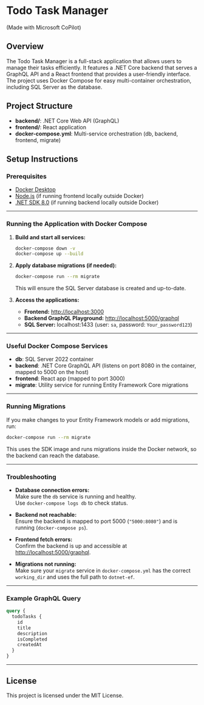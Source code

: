 # Todo Task Manager

(Made with Microsoft CoPilot)

## Overview
The Todo Task Manager is a full-stack application that allows users to manage their tasks efficiently. It features a .NET Core backend that serves a GraphQL API and a React frontend that provides a user-friendly interface. The project uses Docker Compose for easy multi-container orchestration, including SQL Server as the database.

## Project Structure

- **backend/**: .NET Core Web API (GraphQL)
- **frontend/**: React application
- **docker-compose.yml**: Multi-service orchestration (db, backend, frontend, migrate)

## Setup Instructions

### Prerequisites

- [Docker Desktop](https://www.docker.com/products/docker-desktop)
- [Node.js](https://nodejs.org/) (if running frontend locally outside Docker)
- [.NET SDK 8.0](https://dotnet.microsoft.com/download) (if running backend locally outside Docker)

---

### Running the Application with Docker Compose

1. **Build and start all services:**
   ```sh
   docker-compose down -v
   docker-compose up --build
   ```

2. **Apply database migrations (if needed):**
   ```sh
   docker-compose run --rm migrate
   ```
   This will ensure the SQL Server database is created and up-to-date.

3. **Access the applications:**
   - **Frontend:** [http://localhost:3000](http://localhost:3000)
   - **Backend GraphQL Playground:** [http://localhost:5000/graphql](http://localhost:5000/graphql)
   - **SQL Server:** localhost:1433 (user: `sa`, password: `Your_password123`)

---

### Useful Docker Compose Services

- **db**: SQL Server 2022 container
- **backend**: .NET Core GraphQL API (listens on port 8080 in the container, mapped to 5000 on the host)
- **frontend**: React app (mapped to port 3000)
- **migrate**: Utility service for running Entity Framework Core migrations

---

### Running Migrations

If you make changes to your Entity Framework models or add migrations, run:

```sh
docker-compose run --rm migrate
```

This uses the SDK image and runs migrations inside the Docker network, so the backend can reach the database.

---

### Troubleshooting

- **Database connection errors:**  
  Make sure the `db` service is running and healthy.  
  Use `docker-compose logs db` to check status.

- **Backend not reachable:**  
  Ensure the backend is mapped to port 5000 (`"5000:8080"`) and is running (`docker-compose ps`).

- **Frontend fetch errors:**  
  Confirm the backend is up and accessible at [http://localhost:5000/graphql](http://localhost:5000/graphql).

- **Migrations not running:**  
  Make sure your `migrate` service in `docker-compose.yml` has the correct `working_dir` and uses the full path to `dotnet-ef`.

---

### Example GraphQL Query

```graphql
query {
  todoTasks {
    id
    title
    description
    isCompleted
    createdAt
  }
}
```

---

## License

This project is licensed under the MIT License.